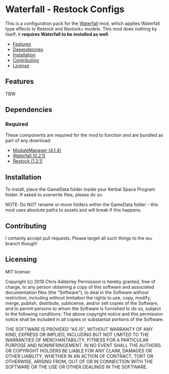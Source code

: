 # Waterfall - Restock Configs


This is a configuration pack for the [Waterfall](https://github.com/ChrisAdderley/Waterfall) mod, which applies Waterfall type effects to Restock and Restock+ models. This mod does nothing by itself; it **requires Waterfall to be installed as well**. 

* [Features](#features)
* [Dependencies](#dependencies)
* [Installation](#installation)
* [Contributing](#contributing)
* [License](#licensing)

## Features

TBW


## Dependencies

### Required
These components are required for the mod to function and are bundled as part of any download:
* [ModuleManager (4.1.4)](https://github.com/sarbian/ModuleManager)
* [Waterfall (0.2.1)](https://github.com/ChrisAdderley/Waterfall)
* [Restock (1.2.1)](https://github.com/PorktoberRevolution/ReStocked)


## Installation

To install, place the GameData folder inside your Kerbal Space Program folder. If asked to overwrite files, please do so.

NOTE: Do NOT rename or move folders within the GameData folder - this mod uses absolute paths to assets and will break if this happens.

## Contributing

I certainly accept pull requests. Please target all such things to the `dev` branch though!

## Licensing

MIT license:

Copyright (c) 2019 Chris Adderley
Permission is hereby granted, free of charge, to any person obtaining a copy of this software and associated documentation files (the "Software"), to deal in the Software without restriction, including without limitation the rights to use, copy, modify, merge, publish, distribute, sublicense, and/or sell copies of the Software, and to permit persons to whom the Software is furnished to do so, subject to the following conditions: The above copyright notice and this permission notice shall be included in all copies or substantial portions of the Software.

THE SOFTWARE IS PROVIDED "AS IS", WITHOUT WARRANTY OF ANY KIND, EXPRESS OR IMPLIED, INCLUDING BUT NOT LIMITED TO THE WARRANTIES OF MERCHANTABILITY, FITNESS FOR A PARTICULAR PURPOSE AND NONINFRINGEMENT. IN NO EVENT SHALL THE AUTHORS OR COPYRIGHT HOLDERS BE LIABLE FOR ANY CLAIM, DAMAGES OR OTHER LIABILITY, WHETHER IN AN ACTION OF CONTRACT, TORT OR OTHERWISE, ARISING FROM, OUT OF OR IN CONNECTION WITH THE SOFTWARE OR THE USE OR OTHER DEALINGS IN THE SOFTWARE.

